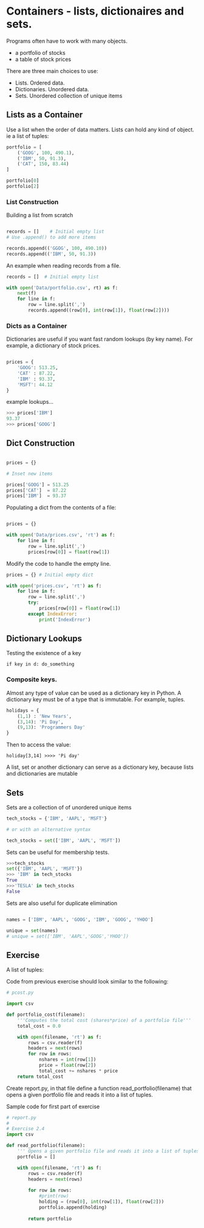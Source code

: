 # Containers - lists, dictionaires and sets.

Programs often have to work with many objects.
- a portfolio of stocks
- a table of stock prices

There are three main choices to use:
- Lists. Ordered data.
- Dictionaries. Unordered data.
- Sets. Unordered collection of unique items

## Lists as a Container

Use a list when the order of data matters. Lists can hold any kind of object. ie a list of tuples:

```python
portfolio = [
	('GOOG', 100, 490.1),
	('IBM', 50, 91.3),
	('CAT', 150, 83.44)
]

portfolio[0]
portfolio[2]

```

### List Construction

Building a list from scratch

```python

records = []    # Initial empty list
# Use .append() to add more items

records.append(('GGOG', 100, 490.10))
records.append(('IBM', 50, 91.3))
```

An example when reading records from a file.

```python
records = []  # Initial empty list

with open('Data/portfolio.csv', rt) as f:
	next(f)
	for line in f:
		row = line.split(',')
		records.append((row[0], int(row[1]), float(row[2])))
```

### Dicts as a Container

Dictionaries are useful if you want fast random lookups (by key name). For example, a dictionary of stock prices.

```python

prices = {
	'GOOG': 513.25,
	'CAT' : 87.22,
	'IBM' : 93.37,
	'MSFT': 44.12
}
```
example lookups...

```python
>>> prices['IBM']
93.37
>>> prices['GOOG']
```

## Dict Construction

```python

prices = {}

# Inset new items

prices['GOOG'] = 513.25
prices['CAT']  = 87.22
prices['IBM']  = 93.37
```

Populating a dict from the contents of a file:

```python

prices = {}

with open('Data/prices.csv', 'rt') as f:
	for line in f:
		row = line.split(',')
		prices[row[0]] = float(row[1])
```

Modify the code to handle the empty line.

```python
prices = {} # Initial empty dict

with open('prices.csv', 'rt') as f:
    for line in f:
        row = line.split(',')
        try:
        	prices[row[0]] = float(row[1])
        except IndexError:
        	print('IndexError')

```

## Dictionary Lookups

Testing the existence of a key

```if key in d: do_something```

### Composite keys.

Almost any type of value can be used as a dictionary key in Python. A dictionary key must be of a type that is immutable. For example, tuples.

```python
holidays = {
	(1,1) : 'New Years',
	(3,14): 'Pi Day',
	(9,13): 'Programmers Day'
}
```

Then to access the value:

```holiday[3,14] >>>> 'Pi day'```

A list, set or another dictionary can serve as a dictionary key, because lists and dictionaries are mutable

## Sets

Sets are a collection of of unordered unique items

```python
tech_stocks = {'IBM', 'AAPL', 'MSFT'}

# or with an alternative syntax

tech_stocks = set(['IBM', 'AAPL', 'MSFT'])
```

Sets can be useful for membership tests.

```python 
>>>tech_stocks
set({'IBM', 'AAPL', 'MSFT'})
>>> 'IBM' in tech_stocks
True
>>>'TESLA' in tech_stocks
False
```
Sets are also useful for duplicate elimination

```python

names = ['IBM', 'AAPL', 'GOOG', 'IBM', 'GOOG', 'YHOO']

unique = set(names)
# unique = set(['IBM', 'AAPL','GOOG','YHOO'])
```
## Exercise

A list of tuples:

Code from previous exercise should look similar to the following:

```python
# pcost.py

import csv

def portfolio_cost(filename):
    '''Computes the total cost (shares*price) of a portfolio file'''
    total_cost = 0.0

    with open(filename, 'rt') as f:
        rows = csv.reader(f)
        headers = next(rows)
        for row in rows:
            nshares = int(row[1])
            price = float(row[2])
            total_cost += nshares * price
    return total_cost
```

Create report.py, in that file define a function read_portfolio(filename) that opens a given portfolio file and reads it into a list of tuples. 


Sample code for first part of exercise

```python
# report.py
#
# Exercise 2.4
import csv

def read_portfolio(filename):
	'''	Opens a given portfolio file and reads it into a list of tuples'''
	portfolio = []

	with open(filename, 'rt') as f:
		rows = csv.reader(f)
		headers = next(rows)
		
		for row in rows:
			#print(row)
			holding = (row[0], int(row[1]), float(row[2]))
			portfolio.append(holding)
		
		return portfolio

```



